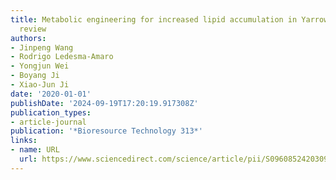 ```yaml
---
title: Metabolic engineering for increased lipid accumulation in Yarrowia lipolytica–a
  review
authors:
- Jinpeng Wang
- Rodrigo Ledesma-Amaro
- Yongjun Wei
- Boyang Ji
- Xiao-Jun Ji
date: '2020-01-01'
publishDate: '2024-09-19T17:20:19.917308Z'
publication_types:
- article-journal
publication: '*Bioresource Technology 313*'
links:
- name: URL
  url: https://www.sciencedirect.com/science/article/pii/S0960852420309792
---
```


